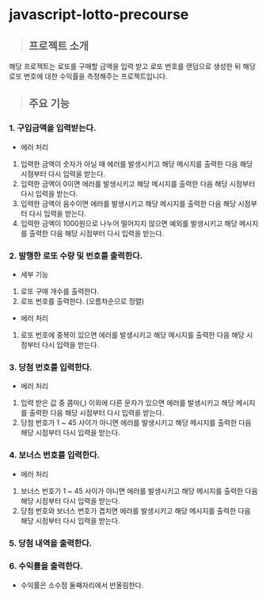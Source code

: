 # javascript-lotto-precourse

> ## 프로젝트 소개

해당 프로젝트는 로또를 구매할 금액을 입력 받고 로또 번호를 랜덤으로 생성한 뒤
해당 로또 번호에 대한 수익률을 측정해주는 프로젝트입니다.

> ## 주요 기능

### 1. 구입금액을 입력받는다.

- 에러 처리

1. 입력한 금액이 숫자가 아닐 때 에러를 발생시키고 해당 메시지를 출력한 다음 해당 시점부터 다시 입력을 받는다.
2. 입력한 금액이 0이면 에러를 발생시키고 해당 메시지를 출력한 다음 해당 시점부터 다시 입력을 받는다.
3. 입력한 금액이 음수이면 에러를 발생시키고 해당 메시지를 출력한 다음 해당 시점부터 다시 입력을 받는다.
4. 입력한 금액이 1000원으로 나누어 떨어지지 않으면 예외를 발생시키고 해당 메시지를 출력한 다음 해당 시점부터 다시 입력을 받는다.

### 2. 발행한 로또 수량 및 번호를 출력한다.

- 세부 기능

1. 로또 구매 개수를 출력한다.
2. 로또 번호를 출력한다. (오름차순으로 정렬)

- 에러 처리

1. 로또 번호에 중복이 있으면 에러를 발생시키고 해당 메시지를 출력한 다음 해당 시점부터 다시 입력을 받는다.

### 3. 당첨 번호를 입력한다.

- 에러 처리

1. 입력 받은 값 중 콤마(,) 이외에 다른 문자가 있으면 에러를 발생시키고 해당 메시지를 출력한 다음 해당 시점부터 다시 입력을 받는다.
2. 당첨 번호가 1 ~ 45 사이가 아니면 에러를 발생시키고 해당 메시지를 출력한 다음 해당 시점부터 다시 입력을 받는다.

### 4. 보너스 번호를 입력한다.

- 에러 처리

1. 보너스 번호가 1 ~ 45 사이가 아니면 에러를 발생시키고 해당 메시지를 출력한 다음 해당 시점부터 다시 입력을 받는다.
2. 당첨 번호와 보너스 번호가 겹치면 에러를 발생시키고 해당 메시지를 출력한 다음 해당 시점부터 다시 입력을 받는다.

### 5. 당첨 내역을 출력한다.

### 6. 수익률을 출력한다.

- 수익률은 소수점 둘째자리에서 반올림한다.
